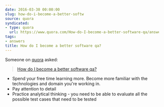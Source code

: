 ```yaml
---
date: 2016-03-30 00:00:00
slug: how-do-i-become-a-better-softw
source: quora
syndicated:
- type: quora
  url: https://www.quora.com/How-do-I-become-a-better-software-qa/answer/Roy-Tang
tags:
- answers
title: How do I become a better software qa?
---
```


Someone on [quora](https://quora.com) asked:

> [How do I become a better software qa?](https://www.quora.com/How-do-I-become-a-better-software-qa/answer/Roy-Tang)


<span class="ui_qtext_rendered_qtext"><ul><li>Spend your free time learning more. Become more familiar with the technologies and domain you're working in. </li><li>Pay attention to detail</li><li>Practice analytical thinking - you need to be able to evaluate all the possible test cases that need to be tested</li></ul></span>